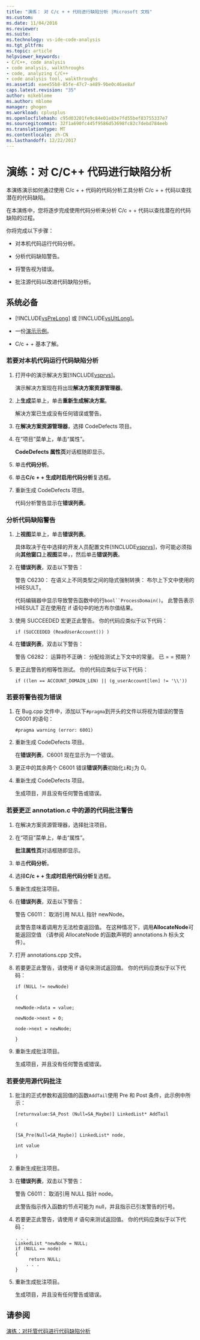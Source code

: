 ```yaml
---
title: "演练： 对 C/c + + 代码进行缺陷分析 |Microsoft 文档"
ms.custom: 
ms.date: 11/04/2016
ms.reviewer: 
ms.suite: 
ms.technology: vs-ide-code-analysis
ms.tgt_pltfrm: 
ms.topic: article
helpviewer_keywords:
- C/C++, code analysis
- code analysis, walkthroughs
- code, analyzing C/C++
- code analysis tool, walkthroughs
ms.assetid: eaee55b8-85fe-47c7-a489-9be0c46ae8af
caps.latest.revision: "35"
author: mikeblome
ms.author: mblome
manager: ghogen
ms.workload: cplusplus
ms.openlocfilehash: c95d03201fe9c84e01e83e7fd55bef83755337e7
ms.sourcegitcommit: 32f1a690fc445f9586d53698fc82c7debd784eeb
ms.translationtype: MT
ms.contentlocale: zh-CN
ms.lasthandoff: 12/22/2017
---
```

# <a name="walkthrough-analyzing-cc-code-for-defects"></a>演练：对 C/C++ 代码进行缺陷分析
本演练演示如何通过使用 C/c + + 代码的代码分析工具分析 C/c + + 代码以查找潜在的代码缺陷。  
  
 在本演练中，您将逐步完成使用代码分析来分析 C/c + + 代码以查找潜在的代码缺陷的过程。  
  
 你将完成以下步骤：  
  
-   对本机代码运行代码分析。  
  
-   分析代码缺陷警告。  
  
-   将警告视为错误。  
  
-   批注源代码以改进代码缺陷分析。  
  
## <a name="prerequisites"></a>系统必备  
  
-   [!INCLUDE[vsPreLong](../code-quality/includes/vsprelong_md.md)] 或 [!INCLUDE[vsUltLong](../code-quality/includes/vsultlong_md.md)]。  
  
-   一份[演示示例](../code-quality/demo-sample.md)。  
  
-   C/c + + 基本了解。  
  
### <a name="to-run-code-defect-analysis-on-native-code"></a>若要对本机代码运行代码缺陷分析  
  
1.  打开中的演示解决方案[!INCLUDE[vsprvs](../code-quality/includes/vsprvs_md.md)]。  
  
     演示解决方案现在将出现**解决方案资源管理器**。  
  
2.  上**生成**菜单上，单击**重新生成解决方案**。  
  
     解决方案已生成没有任何错误或警告。  
  
3.  在**解决方案资源管理器**，选择 CodeDefects 项目。  
  
4.  在“项目”菜单上，单击“属性”。  
  
     **CodeDefects 属性页**对话框随即显示。  
  
5.  单击**代码分析**。  
  
6.  单击**C/c + + 生成时启用代码分析**复选框。  
  
7.  重新生成 CodeDefects 项目。  
  
     代码分析警告显示在**错误列表**。  
  
### <a name="to-analyze-code-defect-warnings"></a>分析代码缺陷警告  
  
1.  上**视图**菜单上，单击**错误列表**。  
  
     具体取决于在中选择的开发人员配置文件[!INCLUDE[vsprvs](../code-quality/includes/vsprvs_md.md)]，你可能必须指向**其他窗口**上**视图**菜单，，然后单击**错误列表**。  
  
2.  在**错误列表**，双击以下警告：  
  
     警告 C6230： 在语义上不同类型之间的隐式强制转换： 布尔上下文中使用的 HRESULT。  
  
     代码编辑器中显示导致警告函数中的行`bool``ProcessDomain()`。 此警告表示 HRESULT 正在使用在 if 语句中的地方布尔值结果。  
  
3.  使用 SUCCEEDED 宏更正此警告。 你的代码应类似于以下代码：  
  
    ```  
    if (SUCCEEDED (ReadUserAccount()) )  
    ```  
  
4.  在**错误列表**，双击以下警告：  
  
     警告 C6282： 运算符不正确： 分配给测试上下文中的常量。 已 = = 预期？  
  
5.  更正此警告的相等性测试。 你的代码应类似于以下代码：  
  
    ```  
    if ((len == ACCOUNT_DOMAIN_LEN) || (g_userAccount[len] != '\\'))  
    ```  
  
### <a name="to-treat-warning-as-an-error"></a>若要将警告视为错误  
  
1.  在 Bug.cpp 文件中，添加以下`#pragma`到开头的文件以将视为错误的警告 C6001 的语句：  
  
    ```  
    #pragma warning (error: 6001)  
    ```  
  
2.  重新生成 CodeDefects 项目。  
  
     在**错误列表**，C6001 现在显示为一个错误。  
  
3.  更正中的其余两个 C6001 错误**错误列表**初始化`i`和`j`为 0。  
  
4.  重新生成 CodeDefects 项目。  
  
     生成项目，并且没有任何警告或错误。  
  
### <a name="to-correct-the-source-code-annotation-warnings-in-annotationc"></a>若要更正 annotation.c 中的源的代码批注警告  
  
1.  在解决方案资源管理器，选择批注项目。  
  
2.  在“项目”菜单上，单击“属性”。  
  
     **批注属性页**对话框随即显示。  
  
3.  单击**代码分析**。  
  
4.  选择**C/c + + 生成时启用代码分析**复选框。  
  
5.  重新生成批注项目。  
  
6.  在**错误列表**，双击以下警告：  
  
     警告 C6011： 取消引用 NULL 指针 newNode。  
  
     此警告意味着调用方无法检查返回值。 在这种情况下，调用**AllocateNode**可能返回空值 （请参阅 AllocateNode 的函数声明的 annotations.h 标头文件）。  
  
7.  打开 annotations.cpp 文件。  
  
8.  若要更正此警告，请使用 if 语句来测试返回值。 你的代码应类似于以下代码：  
  
     `if (NULL != newNode)`  
  
     `{`  
  
     `newNode->data = value;`  
  
     `newNode->next = 0;`  
  
     `node->next = newNode;`  
  
     `}`  
  
9. 重新生成批注项目。  
  
     生成项目，并且没有任何警告或错误。  
  
### <a name="to-use-source-code-annotation"></a>若要使用源代码批注  
  
1.  批注的正式参数和返回值的函数`AddTail`使用 Pre 和 Post 条件，此示例中所示：  
  
     `[returnvalue:SA_Post (Null=SA_Maybe)] LinkedList* AddTail`  
  
     `(`  
  
     `[SA_Pre(Null=SA_Maybe)] LinkedList* node,`  
  
     `int value`  
  
     `)`  
  
2.  重新生成批注项目。  
  
3.  在**错误列表**，双击以下警告：  
  
     警告 C6011： 取消引用 NULL 指针 node。  
  
     此警告指示传入函数的节点可能为 null，并且指示已引发警告的行号。  
  
4.  若要更正此警告，请使用 if 语句来测试返回值。 你的代码应类似于以下代码：  
  
    ```  
    . . .  
    LinkedList *newNode = NULL;   
    if (NULL == node)  
    {  
         return NULL;  
        . . .  
    }  
    ```  
  
5.  重新生成批注项目。  
  
     生成项目，并且没有任何警告或错误。  
  
## <a name="see-also"></a>请参阅  
 [演练：对托管代码进行代码缺陷分析](../code-quality/walkthrough-analyzing-managed-code-for-code-defects.md)